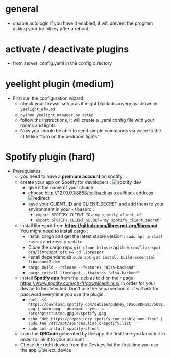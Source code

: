 # general
  - disable autologin if you have it enabled, it will prevent the program asking your for id/key after a reboot

# activate / deactivate plugins
  - from server_config.yaml in the config directory

# yeelight plugin (medium)
  - First run the configuration wizard :
    - check your firewall setup as it might block discovery as shown in `yeelight_ufw.md`
    - `python yeelight_manager.py setup`
    - follow the instructions, it will create a .yaml config file with your rooms and lights
    - Now you should be able to send simple commands via voice to the LLM like "turn on the bedroom lights"
   
# Spotify plugin (hard)
  - Prerequisites:
    - you need to have a **premium account** on spotify
    - create your app on Spotify for developers :
      ![spotify_dev](https://github.com/user-attachments/assets/199cba5d-43c5-435d-bddf-9bdb039d0ab0)
      - give it the name of your choice
      - choose http://127.0.0.1:8888/callback as a callback address
        ![redirect](https://github.com/user-attachments/assets/2de1497b-d5f2-4ee9-a9c1-d3aea05fd005)
      - save your CLIENT_ID and CLIENT_SECRET and add them to your environment in your ~/.bashrc :
        - `export SPOTIPY_CLIENT_ID='my_spotify_client_id'`
        - `export SPOTIPY_CLIENT_SECRET='my_spotify_client_secret'`
    - install librespot from **https://github.com/librespot-org/librespot**. You might need to install cargo :
      - Install cargo and get the latest stable version : `sudo apt install rustup` and `rustup update`
      - Clone the cargo repo `git clone https://github.com/librespot-org/librespot.git && cd librespot`
      - install dependencies `sudo apt-get install build-essential libasound2-dev`
      - `cargo build --release --features "alsa-backend"`
      - `cargo install librespot --features "alsa-backend"`
    - install **Spotify app** from the .deb as told on their page https://www.spotify.com/ch-fr/download/linux/ in order for your device to be detected. Don't use the snpa version or it will ask for password everytime you use the plugin.
      - `curl -sS https://download.spotify.com/debian/pubkey_C85668DF69375001.gpg | sudo gpg --dearmor --yes -o /etc/apt/trusted.gpg.d/spotify.gpg`
      - `echo "deb https://repository.spotify.com stable non-free" | sudo tee /etc/apt/sources.list.d/spotify.list`
      - `sudo apt install spotify-client`
    - scan the **QRCode** generated by the app the first time you launch it in order to link it to your account
    - Chose the right device from  the Devices list the first time you use the app
      ![select_device](https://github.com/user-attachments/assets/cbe9d018-e1a6-4c00-8573-bf6d36d127f2)

